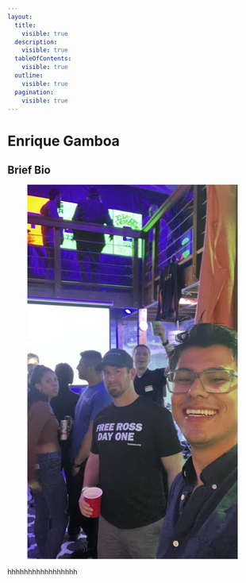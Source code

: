```yaml
---
layout:
  title:
    visible: true
  description:
    visible: true
  tableOfContents:
    visible: true
  outline:
    visible: true
  pagination:
    visible: true
---
```


# Enrique Gamboa

## Brief Bio&#x20;







<div align="right" data-full-width="true"><figure><img src="../../.gitbook/assets/image (23).png" alt=""><figcaption></figcaption></figure></div>



hhhhhhhhhhhhhhhhh





